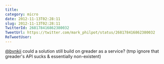 ```yaml
---
title: 
category: micro
date: 2012-11-13T02:28:11
slug: 2012-11-13T02:28:11
TwitterId: 268178416862380032
TweetUrl: https://twitter.com/mark_philpot/status/268178416862380032
ReTweetUser: 
---
```


[@bynkii](https://twitter.com/bynkii) could a solution still build on greader as a service? (tmp ignore that greader's API sucks &amp; essentially non-existent)
